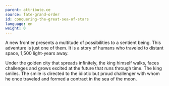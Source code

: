 ```yaml
---
parent: attribute.ce
source: fate-grand-order
id: conquering-the-great-sea-of-stars
language: en
weight: 0
---
```


A new frontier presents a multitude of possibilities to a sentient being.
This adventure is just one of them.
It is a story of humans who traveled to distant space, 1,500 light-years away.

Under the golden city that spreads infinitely, the king himself walks, faces challenges and grows excited at the future that runs through time. The king smiles.
The smile is directed to the idiotic but proud challenger with whom he once traveled and formed a contract in the sea of the moon.
